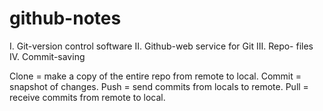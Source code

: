 # github-notes

I. Git-version control software
II. Github-web service for Git
III. Repo- files
IV. Commit-saving

Clone = make a copy of the entire repo from remote to local.
Commit = snapshot of changes.
Push = send commits from locals to remote.
Pull = receive commits from remote to local.
